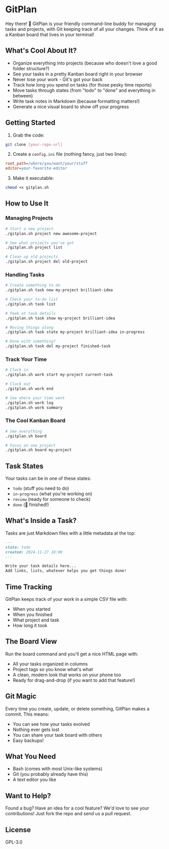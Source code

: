 # GitPlan

Hey there! 👋 GitPlan is your friendly command-line buddy for managing tasks and projects, with Git keeping track of all your changes. Think of it as a Kanban board that lives in your terminal!

## What's Cool About It?

- Organize everything into projects (because who doesn't love a good folder structure?)
- See your tasks in a pretty Kanban board right in your browser
- Never lose your work - Git's got your back
- Track how long you spend on tasks (for those pesky time reports)
- Move tasks through states (from "todo" to "done" and everything in between)
- Write task notes in Markdown (because formatting matters!)
- Generate a nice visual board to show off your progress

## Getting Started

1. Grab the code:
```bash
git clone [your-repo-url]
```

2. Create a `config.ini` file (nothing fancy, just two lines):
```ini
root_path=/where/you/want/your/stuff
editor=your-favorite-editor
```

3. Make it executable:
```bash
chmod +x gitplan.sh
```

## How to Use It

### Managing Projects

```bash
# Start a new project
./gitplan.sh project new awesome-project

# See what projects you've got
./gitplan.sh project list

# Clean up old projects
./gitplan.sh project del old-project
```

### Handling Tasks

```bash
# Create something to do
./gitplan.sh task new my-project brilliant-idea

# Check your to-do list
./gitplan.sh task list

# Peek at task details
./gitplan.sh task show my-project brilliant-idea

# Moving things along
./gitplan.sh task state my-project brilliant-idea in-progress

# Done with something?
./gitplan.sh task del my-project finished-task
```

### Track Your Time

```bash
# Clock in
./gitplan.sh work start my-project current-task

# Clock out
./gitplan.sh work end

# See where your time went
./gitplan.sh work log
./gitplan.sh work summary
```

### The Cool Kanban Board

```bash
# See everything
./gitplan.sh board

# Focus on one project
./gitplan.sh board my-project
```

## Task States

Your tasks can be in one of these states:
- `todo` (stuff you need to do)
- `in-progress` (what you're working on)
- `review` (ready for someone to check)
- `done` (🎉 finished!)

## What's Inside a Task?

Tasks are just Markdown files with a little metadata at the top:

```markdown
---
state: todo
created: 2024-11-27 10:00
---

Write your task details here... 
Add links, lists, whatever helps you get things done!
```

## Time Tracking

GitPlan keeps track of your work in a simple CSV file with:
- When you started
- When you finished
- What project and task
- How long it took

## The Board View

Run the board command and you'll get a nice HTML page with:
- All your tasks organized in columns
- Project tags so you know what's what
- A clean, modern look that works on your phone too
- Ready for drag-and-drop (if you want to add that feature!)

## Git Magic

Every time you create, update, or delete something, GitPlan makes a commit. This means:
- You can see how your tasks evolved
- Nothing ever gets lost
- You can share your task board with others
- Easy backups!

## What You Need

- Bash (comes with most Unix-like systems)
- Git (you probably already have this)
- A text editor you like

## Want to Help?

Found a bug? Have an idea for a cool feature? We'd love to see your contributions! Just fork the repo and send us a pull request.

## License

GPL-3.0